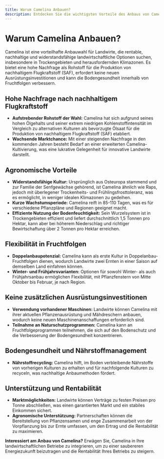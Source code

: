 ```yaml
---
title: Warum Camelina Anbauen?
description: Entdecken Sie die wichtigsten Vorteile des Anbaus von Camelina als nachhaltige und rentable Anbauwahl.
---
```

# Warum Camelina Anbauen?
Camelina ist eine vorteilhafte Anbauwahl für Landwirte, die rentable, nachhaltige und widerstandsfähige landwirtschaftliche Optionen suchen, insbesondere in Trockengebieten und herausfordernden Klimazonen. Es bietet eine hohe Nachfrage als Rohstoff für die Produktion von nachhaltigem Flugkraftstoff (SAF), erfordert keine neuen Ausrüstungsinvestitionen und kann die Bodengesundheit innerhalb von Fruchtfolgen verbessern.

## Hohe Nachfrage nach nachhaltigem Flugkraftstoff

- **Aufstrebender Rohstoff der Wahl:** Camelina hat sich aufgrund seines hohen Ölgehalts und seiner extrem niedrigen Kohlenstoffintensität im Vergleich zu alternativen Kulturen als bevorzugte Ölsaat für die Produktion von nachhaltigem Flugkraftstoff (SAF) etabliert.
- **Wachsende Marktchance:** Mit einer steigenden Nachfrage in den kommenden Jahren besteht Bedarf an einer erweiterten Camelina-Kultivierung, was eine lukrative Gelegenheit für innovative Landwirte darstellt.

## Agronomische Vorteile

- **Widerstandsfähige Kultur:** Ursprünglich aus Osteuropa stammend und zur Familie der Senfgewächse gehörend, ist Camelina ähnlich wie Raps, jedoch mit überlegener Trockenheits- und Frühlingsfrosttoleranz, was es ermöglicht, in weniger idealen Klimazonen zu gedeihen.
- **Kurze Wachstumsperiode:** Camelina reift in 85-110 Tagen, was es für verschiedene Pflanzpläne und Regionen geeignet macht.
- **Effiziente Nutzung der Bodenfeuchtigkeit:** Sein Wurzelsystem ist in Trockengebieten effizient und liefert durchschnittlich 1,5 Tonnen pro Hektar, kann aber bei höherem Niederschlag und richtiger Bewirtschaftung über 2 Tonnen pro Hektar erreichen.

## Flexibilität in Fruchtfolgen

- **Doppelanbaupotenzial:** Camelina kann als erste Kultur in Doppelanbau-Fruchtfolgen dienen, wodurch Landwirte zwei Ernten in einer Saison auf demselben Land einfahren können.
- **Winter- und Frühjahrsvarianten:** Optionen für sowohl Winter- als auch Frühjahrsanbau ermöglichen Flexibilität, mit Pflanzfenstern von Mitte Oktober bis Februar, je nach Region.

## Keine zusätzlichen Ausrüstungsinvestitionen

- **Verwendung vorhandener Maschinen:** Landwirte können Camelina mit ihrer aktuellen Pflanzenausrüstung und Mähdreschern anbauen, wodurch keine neuen Maschinenanschaffungen erforderlich sind.
- **Teilnahme an Naturschutzprogrammen:** Camelina kann an Fruchtfolgeprogrammen teilnehmen, die sich auf den Bodenschutz und die Verbesserung der Bodengesundheit konzentrieren.

## Bodengesundheit und Nährstoffmanagement

- **Nährstoffrecycling:** Camelina hilft, im Boden verbleibende Nährstoffe von vorherigen Kulturen zu erhalten und für nachfolgende Kulturen zu recyceln, was nachhaltige Anbaumethoden fördert.

## Unterstützung und Rentabilität

- **Marktmöglichkeiten:** Landwirte können Verträge zu festen Preisen pro Tonne abschließen, was einen garantierten Markt und ein stabiles Einkommen sichert.
- **Agronomische Unterstützung:** Partnerschaften können die Bereitstellung von Pflanzensamen und enge Zusammenarbeit von der Vorpflanzung bis zur Ernte umfassen, um den Ertrag und die Rentabilität zu maximieren.

**Interessiert am Anbau von Camelina?** Erwägen Sie, Camelina in Ihre landwirtschaftlichen Betriebe zu integrieren, um zu einer saubereren Energiezukunft beizutragen und die Rentabilität Ihres Betriebs zu steigern.
